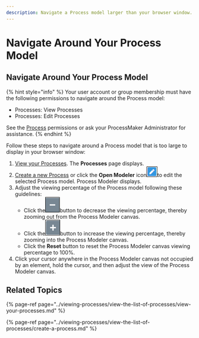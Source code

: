 ```yaml
---
description: Navigate a Process model larger than your browser window.
---
```


# Navigate Around Your Process Model

## Navigate Around Your Process Model

{% hint style="info" %}
Your user account or group membership must have the following permissions to navigate around the Process model:

* Processes: View Processes
* Processes: Edit Processes

See the [Process](../../processmaker-administration/permission-descriptions-for-users-and-groups.md#processes) permissions or ask your ProcessMaker Administrator for assistance.
{% endhint %}

Follow these steps to navigate around a Process model that is too large to display in your browser window:

1. ​[View your Processes](https://processmaker.gitbook.io/processmaker-4-community/-LPblkrcFWowWJ6HZdhC/~/drafts/-LRhVZm0ddxDcGGdN5ZN/primary/designing-processes/viewing-processes/view-the-list-of-processes/view-your-processes#view-all-processes). The **Processes** page displays.
2. [Create a new Process](../viewing-processes/view-the-list-of-processes/create-a-process.md) or click the **Open Modeler** icon![](../../.gitbook/assets/open-modeler-edit-icon-processes-page-processes.png)to edit the selected Process model. Process Modeler displays.
3. Adjust the viewing percentage of the Process model following these guidelines:
   * Click the![](../../.gitbook/assets/decrease-zoom-percentage-process-modeler-processes.png)button to decrease the viewing percentage, thereby zooming out from the Process Modeler canvas.
   * Click the![](../../.gitbook/assets/increase-zoom-percentage-process-modeler-processes.png)button to increase the viewing percentage, thereby zooming into the Process Modeler canvas.
   * Click the **Reset** button to reset the Process Modeler canvas viewing percentage to 100%.
4. Click your cursor anywhere in the Process Modeler canvas not occupied by an element, hold the cursor, and then adjust the view of the Process Modeler canvas.

## Related Topics

{% page-ref page="../viewing-processes/view-the-list-of-processes/view-your-processes.md" %}

{% page-ref page="../viewing-processes/view-the-list-of-processes/create-a-process.md" %}

